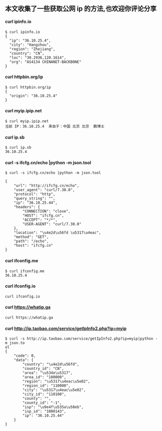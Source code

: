 ## 本文收集了一些获取公网 ip 的方法,也欢迎你评论分享

#### curl ipinfo.io
```
$ curl ipinfo.io
{
  "ip": "36.10.25.4",
  "city": "Hangzhou",
  "region": "Zhejiang",
  "country": "CN",
  "loc": "30.2936,120.1614",
  "org": "AS4134 CHINANET-BACKBONE"
}
```
#### curl httpbin.org/ip
```
$ curl httpbin.org/ip
{
  "origin": "36.10.25.4"
}
```
#### curl myip.ipip.net
```
$ curl myip.ipip.net
当前 IP：36.10.25.4  来自于：中国 北京 北京  鹏博士
```
#### curl ip.sb
```
$ curl ip.sb
36.10.25.4
```
#### curl -s ifcfg.cn/echo |python -m json.tool
```
$ curl -s ifcfg.cn/echo |python -m json.tool

{
    "url": "http://ifcfg.cn/echo",
    "user_agent": "curl/7.30.0",
    "protocol": "http",
    "query_string": "",
    "ip": "36.10.25.44",
    "headers": {
        "CONNECTION": "close",
        "HOST": "ifcfg.cn",
        "ACCEPT": "*/*",
        "USER-AGENT": "curl/7.30.0"
    },
    "location": "\u4e2d\u56fd \u5317\u4eac",
    "method": "GET",
    "path": "/echo",
    "host": "ifcfg.cn"
}
```
#### curl ifconfig.me
```
$ curl ifconfig.me
36.10.25.4
```
#### curl ifconfig.io
```
curl ifconfig.io
```

#### curl https://whatip.ga
```
curl https://whatip.ga
```

#### curl http://ip.taobao.com/service/getIpInfo2.php?ip=myip
```
$ curl -s http://ip.taobao.com/service/getIpInfo2.php?ip=myip|python -m json.to
ol
{
    "code": 0,
    "data": {
        "country": "\u4e2d\u56fd",
        "country_id": "CN",
        "area": "\u534e\u5317",
        "area_id": "100000",
        "region": "\u5317\u4eac\u5e02",
        "region_id": "110000",
        "city": "\u5317\u4eac\u5e02",
        "city_id": "110100",
        "county": "",
        "county_id": "-1",
        "isp": "\u9e4f\u535a\u58eb",
        "isp_id": "1000143",
        "ip": "36.10.25.44"
    }
}
```
